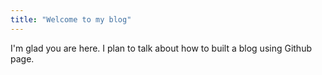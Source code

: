 ```yaml
---
title: "Welcome to my blog"
---
```


I'm glad you are here. I plan to talk about how to built a blog using Github page.

